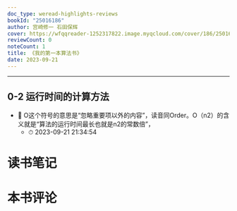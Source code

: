 ```yaml
---
doc_type: weread-highlights-reviews
bookId: "25016186"
author: 宫崎修一 石田保辉
cover: https://wfqqreader-1252317822.image.myqcloud.com/cover/186/25016186/t7_25016186.jpg
reviewCount: 0
noteCount: 1
title: 《我的第一本算法书》
date: 2023-09-21
---
```


---


## 0-2 运行时间的计算方法


- 📌 O这个符号的意思是“忽略重要项以外的内容”，读音同Order。O（n2）的含义就是“算法的运行时间最长也就是n2的常数倍”， 
    - ⏱ 2023-09-21 21:34:54 

# 读书笔记


# 本书评论
